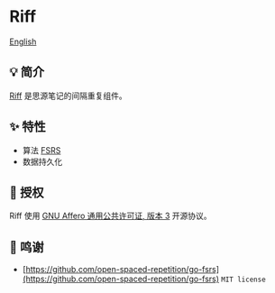 # Riff

[English](README.md)

## 💡 简介

[Riff](https://github.com/siyuan-note/riff) 是思源笔记的间隔重复组件。

## ✨ 特性

* 算法 [FSRS](https://github.com/open-spaced-repetition/free-spaced-repetition-scheduler)
* 数据持久化

## 📄 授权

Riff 使用 [GNU Affero 通用公共许可证, 版本 3](https://www.gnu.org/licenses/agpl-3.0.txt) 开源协议。

## 🙏 鸣谢

* [https://github.com/open-spaced-repetition/go-fsrs](https://github.com/open-spaced-repetition/go-fsrs) `MIT license`
